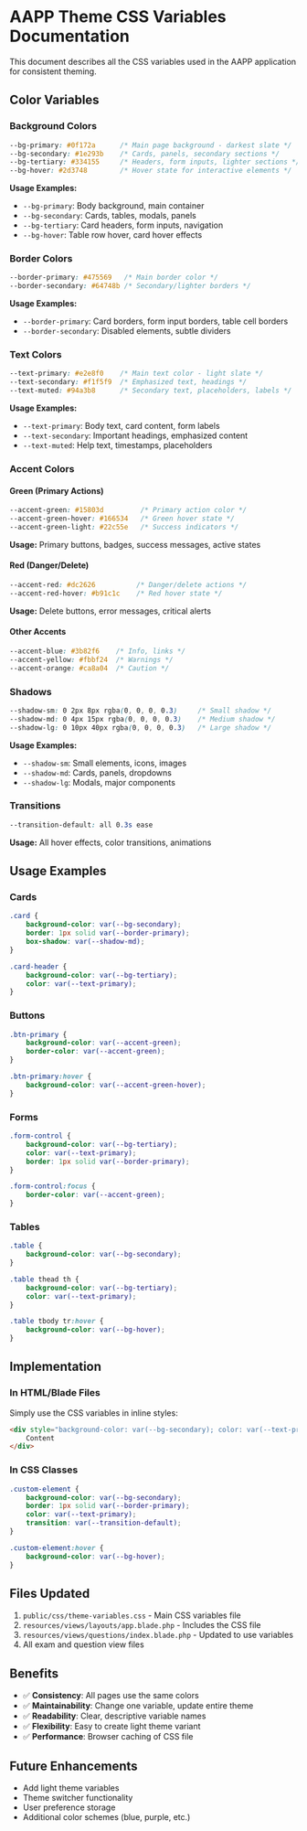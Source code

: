 # AAPP Theme CSS Variables Documentation

This document describes all the CSS variables used in the AAPP application for consistent theming.

## Color Variables

### Background Colors
```css
--bg-primary: #0f172a      /* Main page background - darkest slate */
--bg-secondary: #1e293b    /* Cards, panels, secondary sections */
--bg-tertiary: #334155     /* Headers, form inputs, lighter sections */
--bg-hover: #2d3748        /* Hover state for interactive elements */
```

**Usage Examples:**
- `--bg-primary`: Body background, main container
- `--bg-secondary`: Cards, tables, modals, panels
- `--bg-tertiary`: Card headers, form inputs, navigation
- `--bg-hover`: Table row hover, card hover effects

### Border Colors
```css
--border-primary: #475569   /* Main border color */
--border-secondary: #64748b /* Secondary/lighter borders */
```

**Usage Examples:**
- `--border-primary`: Card borders, form input borders, table cell borders
- `--border-secondary`: Disabled elements, subtle dividers

### Text Colors
```css
--text-primary: #e2e8f0    /* Main text color - light slate */
--text-secondary: #f1f5f9  /* Emphasized text, headings */
--text-muted: #94a3b8      /* Secondary text, placeholders, labels */
```

**Usage Examples:**
- `--text-primary`: Body text, card content, form labels
- `--text-secondary`: Important headings, emphasized content
- `--text-muted`: Help text, timestamps, placeholders

### Accent Colors

#### Green (Primary Actions)
```css
--accent-green: #15803d         /* Primary action color */
--accent-green-hover: #166534   /* Green hover state */
--accent-green-light: #22c55e   /* Success indicators */
```

**Usage:** Primary buttons, badges, success messages, active states

#### Red (Danger/Delete)
```css
--accent-red: #dc2626          /* Danger/delete actions */
--accent-red-hover: #b91c1c    /* Red hover state */
```

**Usage:** Delete buttons, error messages, critical alerts

#### Other Accents
```css
--accent-blue: #3b82f6    /* Info, links */
--accent-yellow: #fbbf24  /* Warnings */
--accent-orange: #ca8a04  /* Caution */
```

### Shadows
```css
--shadow-sm: 0 2px 8px rgba(0, 0, 0, 0.3)     /* Small shadow */
--shadow-md: 0 4px 15px rgba(0, 0, 0, 0.3)    /* Medium shadow */
--shadow-lg: 0 10px 40px rgba(0, 0, 0, 0.3)   /* Large shadow */
```

**Usage Examples:**
- `--shadow-sm`: Small elements, icons, images
- `--shadow-md`: Cards, panels, dropdowns
- `--shadow-lg`: Modals, major components

### Transitions
```css
--transition-default: all 0.3s ease
```

**Usage:** All hover effects, color transitions, animations

## Usage Examples

### Cards
```css
.card {
    background-color: var(--bg-secondary);
    border: 1px solid var(--border-primary);
    box-shadow: var(--shadow-md);
}

.card-header {
    background-color: var(--bg-tertiary);
    color: var(--text-primary);
}
```

### Buttons
```css
.btn-primary {
    background-color: var(--accent-green);
    border-color: var(--accent-green);
}

.btn-primary:hover {
    background-color: var(--accent-green-hover);
}
```

### Forms
```css
.form-control {
    background-color: var(--bg-tertiary);
    color: var(--text-primary);
    border: 1px solid var(--border-primary);
}

.form-control:focus {
    border-color: var(--accent-green);
}
```

### Tables
```css
.table {
    background-color: var(--bg-secondary);
}

.table thead th {
    background-color: var(--bg-tertiary);
    color: var(--text-primary);
}

.table tbody tr:hover {
    background-color: var(--bg-hover);
}
```

## Implementation

### In HTML/Blade Files
Simply use the CSS variables in inline styles:
```html
<div style="background-color: var(--bg-secondary); color: var(--text-primary);">
    Content
</div>
```

### In CSS Classes
```css
.custom-element {
    background-color: var(--bg-secondary);
    border: 1px solid var(--border-primary);
    color: var(--text-primary);
    transition: var(--transition-default);
}

.custom-element:hover {
    background-color: var(--bg-hover);
}
```

## Files Updated
1. `public/css/theme-variables.css` - Main CSS variables file
2. `resources/views/layouts/app.blade.php` - Includes the CSS file
3. `resources/views/questions/index.blade.php` - Updated to use variables
4. All exam and question view files

## Benefits
- ✅ **Consistency**: All pages use the same colors
- ✅ **Maintainability**: Change one variable, update entire theme
- ✅ **Readability**: Clear, descriptive variable names
- ✅ **Flexibility**: Easy to create light theme variant
- ✅ **Performance**: Browser caching of CSS file

## Future Enhancements
- Add light theme variables
- Theme switcher functionality
- User preference storage
- Additional color schemes (blue, purple, etc.)

